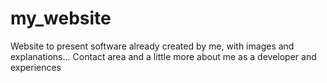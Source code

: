 # my_website
Website to present software already created by me, with images and explanations... Contact area and a little more about me as a developer and experiences
